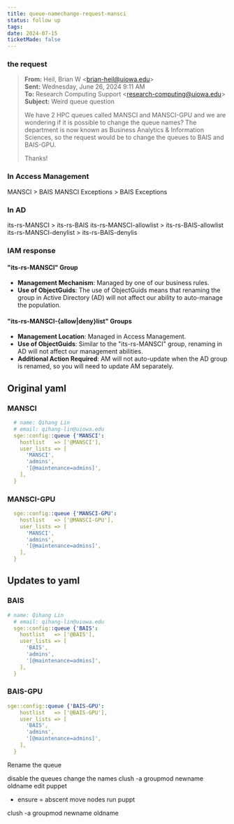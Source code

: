 ```yaml
---
title: queue-namechange-request-mansci
status: follow up
tags: 
date: 2024-07-15
ticketMade: false
---
```


### the request

> **From:** Heil, Brian W <[brian-heil@uiowa.edu](mailto:brian-heil@uiowa.edu "mailto:brian-heil@uiowa.edu")>  
> **Sent:** Wednesday, June 26, 2024 9:11 AM  
> **To:** Research Computing Support <[research-computing@uiowa.edu](mailto:research-computing@uiowa.edu "mailto:research-computing@uiowa.edu")>  
> **Subject:** Weird queue question
> 
> We have 2 HPC queues called MANSCI and MANSCI-GPU and we are wondering if it is possible to change the queue names? The department is now known as Business Analytics & Information Sciences, so the request would be to change the queues to BAIS and BAIS-GPU.
> 
> Thanks!

### In Access Management 
MANSCI > BAIS
MANSCI Exceptions > BAIS Exceptions
### In AD
its-rs-MANSCI > its-rs-BAIS
its-rs-MANSCI-allowlist > its-rs-BAIS-allowlist
its-rs-MANSCI-denylist > its-rs-BAIS-denylis

### IAM response

#### "its-rs-MANSCI" Group
- **Management Mechanism**: Managed by one of our business rules.
- **Use of ObjectGuids**: The use of ObjectGuids means that renaming the group in Active Directory (AD) will not affect our ability to auto-manage the population.

#### "its-rs-MANSCI-{allow|deny}list" Groups
- **Management Location**: Managed in Access Management.
- **Use of ObjectGuids**: Similar to the "its-rs-MANSCI" group, renaming in AD will not affect our management abilities.
- **Additional Action Required**: AM will not auto-update when the AD group is renamed, so you will need to update AM separately.

## Original yaml
### MANSCI
```yaml
  # name: Qihang Lin
  # email: qihang-lin@uiowa.edu
  sge::config::queue {'MANSCI':
    hostlist   => ['@MANSCI'],
    user_lists => [
      'MANSCI',
      'admins',
      '[@maintenance=admins]',
    ],
  }
```

### MANSCI-GPU
```yaml
  sge::config::queue {'MANSCI-GPU':
    hostlist   => ['@MANSCI-GPU'],
    user_lists => [
      'MANSCI',
      'admins',
      '[@maintenance=admins]',
    ],
  }
```

## Updates to yaml
### BAIS
```yaml
# name: Qihang Lin
  # email: qihang-lin@uiowa.edu
  sge::config::queue {'BAIS':
    hostlist   => ['@BAIS'],
    user_lists => [
      'BAIS',
      'admins',
      '[@maintenance=admins]',
    ],
  }
```

### BAIS-GPU
```yaml
sge::config::queue {'BAIS-GPU':
    hostlist   => ['@BAIS-GPU'],
    user_lists => [
      'BAIS',
      'admins',
      '[@maintenance=admins]',
    ],
  }
```




Rename the queue

disable the queues 
change the names 
clush -a groupmod newname oldname
edit puppet
- ensure = abscent
move nodes
run puppt


clush -a groupmod newname oldname

